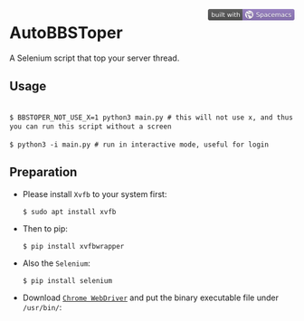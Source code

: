 <a href="https://develop.spacemacs.org"><img src="https://raw.githubusercontent.com/syl20bnr/spacemacs/develop/assets/spacemacs-badge.svg" align="right" alt="Made with Spacemacs" height="20"></a>

# AutoBBSToper

A Selenium script that top your server thread.

## Usage

```shell

$ BBSTOPER_NOT_USE_X=1 python3 main.py # this will not use x, and thus you can run this script without a screen

$ python3 -i main.py # run in interactive mode, useful for login

```

## Preparation

- Please install `Xvfb` to your system first:

    ```shell
    $ sudo apt install xvfb
    ```

- Then to pip:

    ```shell
    $ pip install xvfbwrapper
    ```

- Also the `Selenium`:

    ```shell
    $ pip install selenium
    ```

- Download [`Chrome WebDriver`](https://chromedriver.storage.googleapis.com/index.html?path=114.0.5735.90/) and put the binary executable file under `/usr/bin/`:

